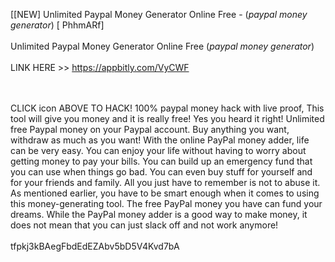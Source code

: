 [[NEW] Unlimited Paypal Money Generator Online Free - (*paypal money generator*) [ PhhmARf]
<br>
<br>Unlimited Paypal Money Generator Online Free (*paypal money generator*)
<br>
<br>LINK HERE >> https://appbitly.com/VyCWF

<br>
<br>CLICK  icon ABOVE TO HACK! 100% paypal money hack with live proof, This tool will give you money and it is really free! Yes you heard it right! Unlimited free Paypal money on your Paypal account.  Buy anything you want, withdraw as much as you want! With the online PayPal money adder, life can be very easy.  You can enjoy your life without having to worry about getting money to pay your bills.  You can build up an emergency fund that you can use when things go bad.  You can even buy stuff for yourself and for your friends and family.  All you just have to remember is not to abuse it.  As mentioned earlier, you have to be smart enough when it comes to using this money-generating tool.  The free PayPal money you have can fund your dreams.  While the PayPal money adder is a good way to make money, it does not mean that you can just slack off and not work anymore!
<br>
<br>tfpkj3kBAegFbdEdEZAbv5bD5V4Kvd7bA
<br>
